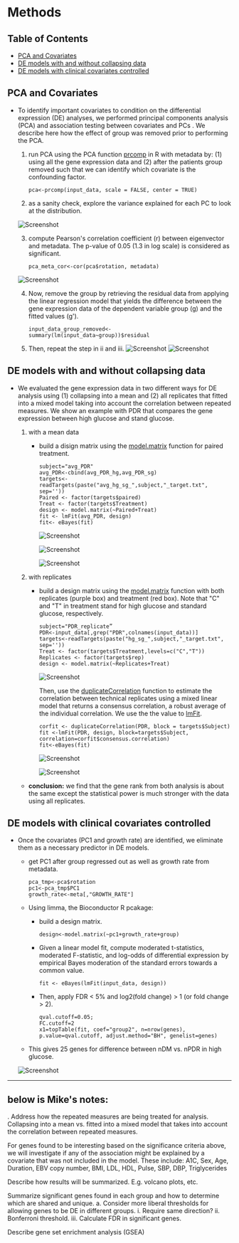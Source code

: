 # Methods

## Table of Contents

- [PCA and Covariates](#pca-and-covariates)
- [DE models with and without collapsing data](#de-models-with-and-without-collapsing-data)
- [DE models with clinical covariates controlled](#de-models-with-clinical-covariates-controlled)

## PCA and Covariates

- To identify important covariates to condition on the differential expression (DE) analyses, we performed principal components analysis (PCA) and association testing between covariates and PCs .
We describe here how the effect of group was removed prior to performing the PCA.

   1. run PCA using the PCA function [prcomp](https://stat.ethz.ch/R-manual/R-devel/library/stats/html/prcomp.html) in R with metadata by: (1) using all the gene expression data and (2) after the patients group removed such that we can identify which covariate is the confounding factor.

      `pca<-prcomp(input_data, scale = FALSE, center = TRUE)`

   2. as a sanity check, explore the variance explained for each PC to look at the distribution.

   ![Screenshot](figure/figure1.png "an example of variance explained for the high glucose data")

   3. compute Pearson's correlation coefficient (r) between eigenvector and metadata. The p-value of 0.05 (1.3 in log scale) is considered as significant.

      `pca_meta_cor<-cor(pca$rotation, metadata)`

    ![Screenshot](figure/figure2.png)

   4. Now, remove the group by retrieving the residual data from applying the linear regression model that yields the difference between the gene expression data of the dependent variable group (g) and the fitted values (g').

      `input_data_group_removed<-summary(lm(input_data~group))$residual`

   5. Then, repeat the step in ii and iii.
   ![Screenshot](figure/figure3.png)
   ![Screenshot](figure/figure4.png)

## DE models with and without collapsing data

- We evaluated the gene expression data in two different ways for DE analysis using (1) collapsing into a mean and (2) all replicates that fitted into a mixed model taking into account the correlation between repeated measures. We show an example with PDR that compares the gene expression between high glucose and stand glucose.

   1. with a mean data
      - build a disign matrix using the [model.matrix](https://www.rdocumentation.org/packages/stats/versions/3.4.3/topics/model.matrix) function for paired treatment.
         ```
         subject="avg_PDR"
         avg_PDR<-cbind(avg_PDR_hg,avg_PDR_sg)
         targets<-readTargets(paste("avg_hg_sg_",subject,"_target.txt", sep=''))
         Paired <- factor(targets$paired)
         Treat <- factor(targets$Treatment)
         design <- model.matrix(~Paired+Treat)
         fit <- lmFit(avg_PDR, design)
         fit<- eBayes(fit)
         ```
         ![Screenshot](figure/Figure9.png "design matrix")

         ![Screenshot](figure/figure10.png "overall p-value distribution")

         ![Screenshot](figure/figure11.png "volcano plot")

   2. with replicates
      - build a design matrix using the [model.matrix](https://www.rdocumentation.org/packages/stats/versions/3.4.3/topics/model.matrix) function with both replicates (purple box) and treatment (red box).
      Note that "C" and "T" in treatment stand for high glucose and standard glucose, respectively.

         ```
         subject="PDR_replicate”
         PDR<-input_data[,grep("PDR",colnames(input_data))]
         targets<-readTargets(paste("hg_sg_",subject,"_target.txt", sep=''))
         Treat <- factor(targets$Treatment,levels=c("C","T"))
         Replicates <- factor(targets$rep)
         design <- model.matrix(~Replicates+Treat)
         ```
        ![Screenshot](figure/figure6.png "design matrix")

        Then, use the [duplicateCorrelation](http://web.mit.edu/~r/current/arch/i386_linux26/lib/R/library/limma/html/dupcor.html) function to estimate the correlation between technical replicates using a mixed linear model that returns a consensus correlation, a robust average of the individual correlation. We use the the value to [lmFit](http://web.mit.edu/~r/current/arch/i386_linux26/lib/R/library/limma/html/lmFit.html).

         ```
         corfit <- duplicateCorrelation(PDR, block = targets$Subject)
         fit <-lmFit(PDR, design, block=targets$Subject, correlation=corfit$consensus.correlation)
         fit<-eBayes(fit)
         ```

         ![Screenshot](figure/figure7.png "overall p- and q-value distribution")


         ![Screenshot](figure/figure8.png "Volcano plot for DE genes")

   - __conclusion:__   we find that the gene rank from both analysis is about the same except the statistical power is much stronger with the data using all replicates.


## DE models with clinical covariates controlled

- Once the covariates (PC1 and growth rate) are identified, we eliminate them as a necessary predictor in DE models.
   - get PC1 after group regressed out as well as growth rate from metadata.

      ```
      pca_tmp<-pca$rotation
      pc1<-pca_tmp$PC1
      growth_rate<-meta[,"GROWTH_RATE"]
      ```

   - Using limma, the Bioconductor R pcakage:
      - build a design matrix.

         `design<-model.matrix(~pc1+growth_rate+group)`

      - Given a linear model fit, compute moderated t-statistics, moderated F-statistic, and log-odds of differential expression by empirical Bayes moderation of the standard errors towards a common value.


         `fit <- eBayes(lmFit(input_data, design))`

      - Then, apply FDR < 5% and log2(fold change) > 1 (or fold change > 2).

         ```
         qval.cutoff=0.05;
         FC.cutoff=2
         x1=topTable(fit, coef="group2", n=nrow(genes), p.value=qval.cutoff, adjust.method="BH", genelist=genes)
         ```

   - This gives 25 genes for difference between nDM vs. nPDR in high glucose.

   ![Screenshot](figure/figure5.png)



---
below is Mike's notes:
---

. Address how the repeated measures are being
treated for analysis. Collapsing into a mean vs. fitted into a mixed model that takes into account
the correlation between repeated measures.

For genes found to be interesting based on the significance criteria above, we will investigate
if any of the association might be explained by a covariate that was not included in the model.
These include: A1C, Sex, Age, Duration, EBV copy number, BMI, LDL, HDL, Pulse, SBP, DBP, Triglycerides

Describe how results will be summarized. E.g. volcano plots, etc.

Summarize significant genes found in each group and how to determine which are shared and unique.
a.    Consider more liberal thresholds for allowing genes to be DE in different groups.
 i.         Require same direction?
ii.         Bonferroni threshold.
iii.         Calculate FDR in significant genes.

Describe gene set enrichment analysis (GSEA)
